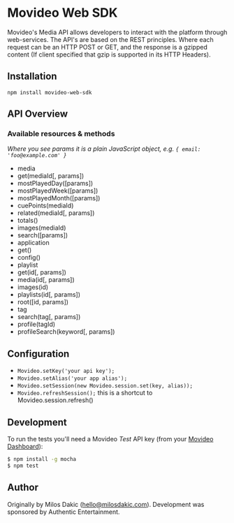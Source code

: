 # Movideo Web SDK

Movideo's Media API allows developers to interact with the platform through web-services. The API's are based on the REST principles. Where each request can be an HTTP POST or GET, and the response is a gzipped content (If client specified that gzip is supported in its HTTP Headers).

## Installation

```
npm install movideo-web-sdk
```

## API Overview

### Available resources & methods

*Where you see params it is a plain JavaScript object, e.g. `{ email: 'foo@example.com' }`*

 * media
  * get(mediaId[, params])
  * mostPlayedDay([params])
  * mostPlayedWeek([params])
  * mostPlayedMonth([params])
  * cuePoints(mediaId)
  * related(mediaId[, params])
  * totals()
  * images(mediaId)
  * search([params])
 * application
  * get()
  * config()
 * playlist
  * get(id[, params])
  * media(id[, params])
  * images(id)
  * playlists(id[, params])
  * root([id, params])
 * tag
  * search(tag[, params])
  * profile(tagId)
  * profileSearch(keyword[, params])

## Configuration

* `Movideo.setKey('your api key');`
* `Movideo.setAlias('your app alias');`
* `Movideo.setSession(new Movideo.session.set(key, alias));`
* `Movideo.refreshSession();` this is a shortcut to Movideo.session.refresh()


## Development

To run the tests you'll need a Movideo *Test* API key (from your [Movideo Dashboard](https://manage.movideo.com)):

```bash
$ npm install -g mocha
$ npm test
```

## Author
Originally by Milos Dakic (hello@milosdakic.com). Development was sponsored by Authentic Entertainment.